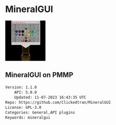 # MineralGUI
<img src="https://raw.githubusercontent.com/Clickedtran/MineralGUI/1488279ba900cf545f31d20f63f3a24a511bbaf0/mineral.jpg" width="128" height="128" />

## MineralGUI on PMMP
```properties
Version: 1.1.0
    API: 5.0.0
    Updated: 11-07-2023 16:43:35 UTC
Repo: https://github.com/Clickedtran/MineralGUI
License: GPL-3.0
Categories: General,API plugins
Keywords: mineralgui
```